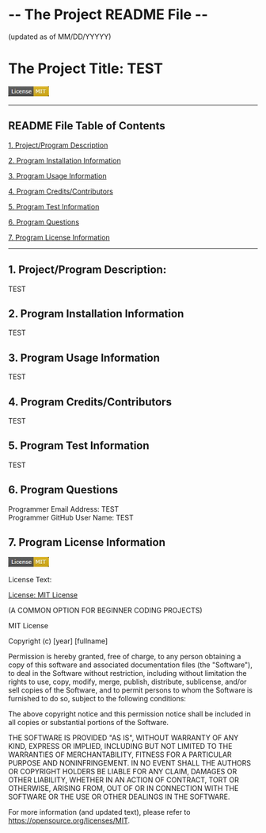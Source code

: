 # -- The Project README File --
(updated as of MM/DD/YYYYY)


# The Project Title: TEST
![a license icon](.//images/License_Badge__The_MIT_License.jpg)

--------------------------------

## README File Table of Contents

[1. Project/Program Description](##1.-Project/Program-Description)

[2. Program Installation Information](##2.-Program-Installation-Information)

[3. Program Usage Information](##3.-Program-Usage-Information)

[4. Program Credits/Contributors](##4.-Program-Credits/Contributors)

[5. Program Test Information](##5.-Program-Test-Information)

[6. Program Questions](##6.-Program-Questions)

[7. Program License Information](##7.-Program-License-Information)

--------------------------------

## 1. Project/Program Description:
TEST

## 2. Program Installation Information
TEST

## 3. Program Usage Information
TEST

## 4. Program Credits/Contributors
TEST

## 5. Program Test Information
TEST

## 6. Program Questions
Programmer Email Address: TEST    
Programmer GitHub User Name: TEST

## 7. Program License Information
![a license icon](.//images/License_Badge__The_MIT_License.jpg)

License Text:

[License: MIT License](https://opensource.org/licenses/MIT)

(A COMMON OPTION FOR BEGINNER CODING PROJECTS)

MIT License

Copyright (c) [year] [fullname]

Permission is hereby granted, free of charge, to any person obtaining a copy
of this software and associated documentation files (the "Software"), to deal
in the Software without restriction, including without limitation the rights
to use, copy, modify, merge, publish, distribute, sublicense, and/or sell
copies of the Software, and to permit persons to whom the Software is
furnished to do so, subject to the following conditions:

The above copyright notice and this permission notice shall be included in all
copies or substantial portions of the Software.

THE SOFTWARE IS PROVIDED "AS IS", WITHOUT WARRANTY OF ANY KIND, EXPRESS OR
IMPLIED, INCLUDING BUT NOT LIMITED TO THE WARRANTIES OF MERCHANTABILITY,
FITNESS FOR A PARTICULAR PURPOSE AND NONINFRINGEMENT. IN NO EVENT SHALL THE
AUTHORS OR COPYRIGHT HOLDERS BE LIABLE FOR ANY CLAIM, DAMAGES OR OTHER
LIABILITY, WHETHER IN AN ACTION OF CONTRACT, TORT OR OTHERWISE, ARISING FROM,
OUT OF OR IN CONNECTION WITH THE SOFTWARE OR THE USE OR OTHER DEALINGS IN THE
SOFTWARE.

For more information (and updated text), please refer to https://opensource.org/licenses/MIT.
